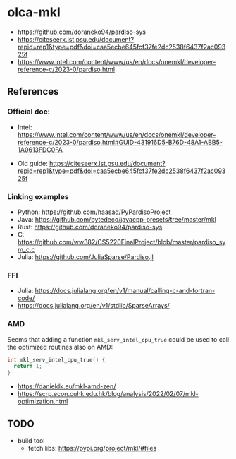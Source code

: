 # olca-mkl

* https://github.com/doraneko94/pardiso-sys
* https://citeseerx.ist.psu.edu/document?repid=rep1&type=pdf&doi=caa5ecbe645fcf37fe2dc2538f6437f2ac09325f
* https://www.intel.com/content/www/us/en/docs/onemkl/developer-reference-c/2023-0/pardiso.html

## References

### Official doc:

* Intel: https://www.intel.com/content/www/us/en/docs/onemkl/developer-reference-c/2023-0/pardiso.html#GUID-431916D5-B76D-48A1-ABB5-1A0613FDC0FA

* Old guide: https://citeseerx.ist.psu.edu/document?repid=rep1&type=pdf&doi=caa5ecbe645fcf37fe2dc2538f6437f2ac09325f

### Linking examples

* Python: https://github.com/haasad/PyPardisoProject
* Java: https://github.com/bytedeco/javacpp-presets/tree/master/mkl
* Rust: https://github.com/doraneko94/pardiso-sys
* C: https://github.com/ww382/CS5220FinalProject/blob/master/pardiso_sym_c.c
* Julia: https://github.com/JuliaSparse/Pardiso.jl

### FFI

* Julia: https://docs.julialang.org/en/v1/manual/calling-c-and-fortran-code/
* https://docs.julialang.org/en/v1/stdlib/SparseArrays/

### AMD

Seems that adding a function `mkl_serv_intel_cpu_true` could be used to call the optimized routines also on AMD:

```c
int mkl_serv_intel_cpu_true() {
  return 1;
}
```

* https://danieldk.eu/mkl-amd-zen/
* https://scrp.econ.cuhk.edu.hk/blog/analysis/2022/02/07/mkl-optimization.html


## TODO

* build tool
  * fetch libs: https://pypi.org/project/mkl/#files
